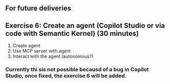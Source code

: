 ## For future deliveries

## Exercise 6: Create an agent (Copilot Studio or via code with Semantic Kernel) (30 minutes)

1. Create agent
2. Use MCP server with agent
3. Interact with the agent (autonomous?)

### Currently thi sis not possible becausd of a bug in Copilot Studio, once fixed, the exercise 6 will be added.